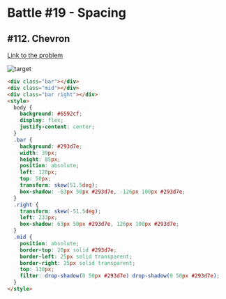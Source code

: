 # Battle #19 - Spacing

## #112. Chevron

[Link to the problem](https://cssbattle.dev/play/112)

![target](https://cssbattle.dev/targets/112.png)

```html
<div class="bar"></div>
<div class="mid"></div>
<div class="bar right"></div>
<style>
  body {
    background: #6592cf;
    display: flex;
    justify-content: center;
  }
  .bar {
    background: #293d7e;
    width: 39px;
    height: 85px;
    position: absolute;
    left: 128px;
    top: 50px;
    transform: skew(51.5deg);
    box-shadow: -63px 50px #293d7e, -126px 100px #293d7e;
  }
  .right {
    transform: skew(-51.5deg);
    left: 233px;
    box-shadow: 63px 50px #293d7e, 126px 100px #293d7e;
  }
  .mid {
    position: absolute;
    border-top: 20px solid #293d7e;
    border-left: 25px solid transparent;
    border-right: 25px solid transparent;
    top: 130px;
    filter: drop-shadow(0 50px #293d7e) drop-shadow(0 50px #293d7e);
  }
</style>
```
